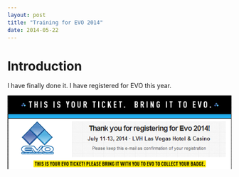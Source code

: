 ```yaml
---
layout: post
title: "Training for EVO 2014"
date: 2014-05-22
---
```


Introduction
============
I have finally done it. I have registered for EVO this year.

![EVO 2014 Ticket](/assets/evo2014.png)
